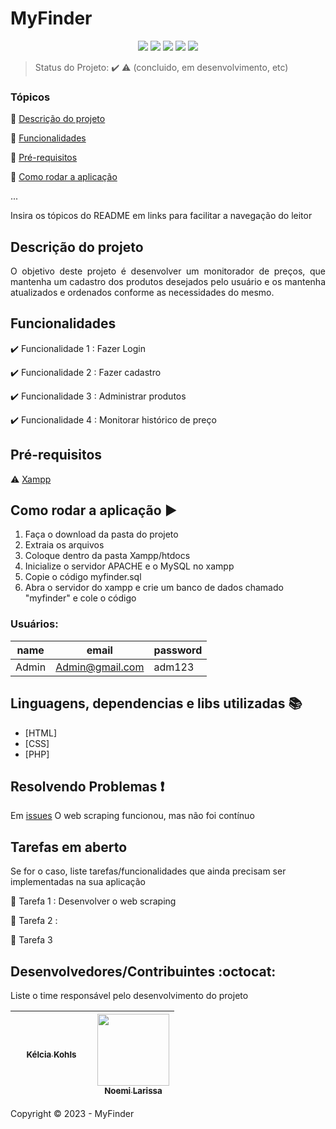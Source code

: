 <h1>MyFinder</h1> 

<p align="center">
  <img src="https://img.shields.io/static/v1?label=php&message=linguagem&color=blue&style=for-the-badge&logo=PHP"/>
  <img src="https://img.shields.io/static/v1?label=bootstrap&message=framework&color=pink&style=for-the-badge&logo=BOOTSTRAP"/>
  <img src="http://img.shields.io/static/v1?label=Google&message=109.0.5414.120&color=red&style=for-the-badge&logo=Google"/>
  <img src="http://img.shields.io/static/v1?label=TESTES&message=%3E1000&color=GREEN&style=for-the-badge"/>
   <img src="http://img.shields.io/static/v1?label=STATUS&message=EM%20DESENVOLVIMENTO&color=RED&style=for-the-badge"/>
</p>

> Status do Projeto: :heavy_check_mark: :warning: (concluido, em desenvolvimento, etc)

### Tópicos 

:small_blue_diamond: [Descrição do projeto](#descrição-do-projeto)

:small_blue_diamond: [Funcionalidades](#funcionalidades)

:small_blue_diamond: [Pré-requisitos](#pré-requisitos)

:small_blue_diamond: [Como rodar a aplicação](#como-rodar-a-aplicação-arrow_forward)

... 

Insira os tópicos do README em links para facilitar a navegação do leitor

## Descrição do projeto 

<p align="justify">
 O objetivo deste projeto é desenvolver um monitorador de preços, que mantenha um cadastro dos produtos desejados pelo usuário e os mantenha atualizados e
ordenados conforme as necessidades do mesmo.
</p>

## Funcionalidades

:heavy_check_mark: Funcionalidade 1  : Fazer Login

:heavy_check_mark: Funcionalidade 2  : Fazer cadastro

:heavy_check_mark: Funcionalidade 3  : Administrar produtos

:heavy_check_mark: Funcionalidade 4  : Monitorar histórico de preço



## Pré-requisitos

:warning: [Xampp](https://www.apachefriends.org/pt_br/download.html)


## Como rodar a aplicação :arrow_forward:

1. Faça o download da pasta do projeto
2. Extraia os arquivos
3. Coloque dentro da pasta Xampp/htdocs
4. Inicialize o servidor APACHE e o MySQL no xampp
5. Copie o código myfinder.sql
6. Abra o servidor do xampp e crie um banco de dados chamado "myfinder" e cole o código



### Usuários: 

|name|email|password|
| -------- |-------- |-------- |
|Admin|Admin@gmail.com|adm123|




## Linguagens, dependencias e libs utilizadas :books:

- [HTML]
- [CSS]
- [PHP]



## Resolvendo Problemas :exclamation:

Em [issues]() O web scraping funcionou, mas não foi contínuo

## Tarefas em aberto

Se for o caso, liste tarefas/funcionalidades que ainda precisam ser implementadas na sua aplicação

:memo: Tarefa 1 : Desenvolver o web scraping

:memo: Tarefa 2 : 

:memo: Tarefa 3 

## Desenvolvedores/Contribuintes :octocat:

Liste o time responsável pelo desenvolvimento do projeto

| [<img url="./imagemGit/kelcialinda.jpg" width=115><br><sub>Kélcia Kohls</sub>](https://github.com/kelcia253) |  [<img src="https://avatars2.githubusercontent.com/u/46378210?s=400&u=071f7791bb03f8e102d835bdb9c2f0d3d24e8a34&v=4" width=115><br><sub>Noemi Larissa</sub>](https://github.com/Diana-ops) |  
| :---: | :---: | 



Copyright :copyright: 2023 - MyFinder
